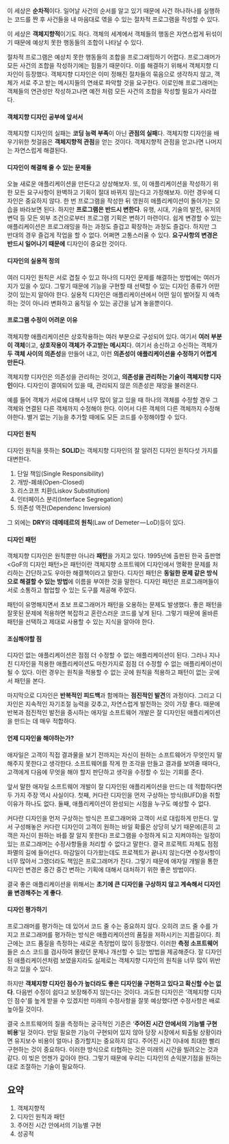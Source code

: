 이 세상은 **순차적**이다. 일어날 사건의 순서를 알고 있기 때문에 사건 하나하나를 실행하는 코드를 짠 후 사건들을 내 마음대로 엮을 수 있는 절차적 프로그램을 작성할 수 있다.

이 세상은 **객체지향적**이기도 하다. 객체의 세계에서 객체들의 행동은 자연스럽게 뒤섞이기 때문에 예상치 못한 행동들의 조합이 나타날 수 있다.

절차적 프로그램은 예상치 못한 행동들의 조합을 프로그래밍하기 어렵다. 프로그래머가 모든 사건의 조합을 작성하기에는 힘들기 때문이다. 이를 해결하기 위해서 객체지향 디자인이 등장했다. 객체지향 디자인은 이미 정해진 절차들의 묶음으로 생각하지 않고, 객체가 서로 주고 받는 메시지들의 연쇄로 파악할 것을 요구한다. 이로인해 프로그래머는 객체들의 연관성만 작성하고나면 예전 처럼 모든 사건의 조합을 작성할 필요가 사라졌다.

#### 객체지향 디자인 공부에 앞서서

객체지향 디자인의 실패는 **코딩 능력 부족**이 아닌 **관점의 실패**다. 객체지향 디자인을 배우기위한 첫걸음은 **객체지향적 관점**을 얻는 것이다. 객체지향적 관점을 얻고나면 나머지는 자연스럽게 해결된다.

#### 디자인이 해결해 줄 수 있는 문제들

오늘 새로운 애플리케이션을 만든다고 상상해보자. 또, 이 애플리케이션을 작성하기 위한 모든 요구사항이 완벽하고 기획이 절대 바뀌지 않는다고 가정해보자. 이런 경우에 디자인은 중요하지 않다. 한 번 프로그램을 작성한 뒤 영원히 애플리케이션이 돌아가는 모습을 바라보면 된다. 하지만 **프로그램은 반드시 변한다**. 유행, 시대, 기술의 발전, 유저의 변덕 등 모든 외부 조건으로부터 프로그램 기획은 변하기 마련이다. 쉽게 변경할 수 있는 애플리케이션은 프로그래밍을 하는 과정도 즐겁고 확장하는 과정도 즐겁다. 하지만 그 반대의 경우 즐겁게 작업을 할 수 없다. 어쩌면 고통스러울 수 있다. **요구사항의 변경은 반드시 일어나기 때문에** 디자인이 중요한 것이다.

#### 디자인의 실용적 정의

여러 디자인 원칙은 서로 겹칠 수 있고 하나의  디자인 문제를 해결하는 방법에는 여러가지가 있을 수 있다. 그렇기 때문에 기능을 구현할 때 선택할 수 있는 디자인 종류가 어떤 것이 있는지 알아야 한다. 실용적 디자인은 애플리케이션에서 어떤 일이 벌어질 지 예측하는 것이 아니라 변화하고 움직일 수 있는 공간을 남겨 놓을뿐이다.

#### 프로그램 수정이 어려운 이유

객체지향 애플리케이션은 상호작용하는 여러 부분으로 구성되어 있다. 여기서 **여러 부분이 객체**이고, **상호작용이 객체가 주고받는 메시지**다. 여기서 송신하고 수신하는 객체가 **두 객체 사이의 의존성**을 만들어 내고, 이런 **의존성이 애플리케이션을 수정하기 어렵게 만든다**.

객체지향 디자인은 의존성을 관리하는 것이고, **의존성을 관리하는 기술이 객체지향 디자인**이다. 디자인이 결여되어 있을 때, 관리되지 않은 의존성은 재앙을 불러온다.

예를 들어 객체가 서로에 대해서 너무 많이 알고 있을 때 하나의 객체를 수정할 경우 그 객체와 연결된 다른 객체까지 수정해야 한다. 이어서 다른 객체의 다른 객체까지 수정해야한다. 별거 없는 기능을 추가할 때에도 모든 코드를 수정해야할 수 있다.

#### 디자인 원칙

디자인 원칙을 뜻하는 **SOLID**는 객체지향 디자인의 잘 알려진 디자인 원칙다섯 가지를 대변한다.

1. 단일 책임(Single Responsibility)
2. 개방-폐쇄(Open-Closed)
3. 리스코프 치환(Liskov Substitution)
4. 인터페이스 분리(Interface Segregation)
5. 의존성 역전(Dependenc Inversion)

그 외에는 **DRY**와 **데메테르의 원칙**(Law of Demeter — LoD)등이 있다.

#### 디자인 패턴

객체지향 디자인은 원칙뿐만 아니라 **패턴**을 가지고 있다. 1995년에 출판된 한국 출판명 <GoF의 디자인 패턴>은 패턴이란 객체지향 소프트웨어 디자인에서 명확한 문제를 처리하는 간단하고도 우아한 해결책이라고 말한다. 디자인 패턴은 **동일한 문제 같은 방식으로 해결할 수 있는 방법**에 이름을 부여한 것을 말한다. 디자인 패턴은 프로그래머들이 서로 소통하고 협업할 수 있는 도구를 제공해 주었다.

패턴이 유명해지면서 초보 프로그래머가 패턴을 오용하는 문제도 발생했다. 좋은 패턴을 잘못된 문제에 적용하면 복잡하고 혼란스러운 코드를 낳게 된다. 그렇기 때문에 올바른 패턴을 선택하고 제대로 사용할 수 있는 지식을 알아야 한다.

#### 조심해야할 점

디자인 없는 애플리케이션은 점점 더 수정할 수 없는 애플리케이션이 된다. 그러나 지나친 디자인을 적용한 애플리케이션도 마찬가지로 점점 더 수정할 수 없는 애플리케이션이 될 수 있다. 이런 경우는 원칙을 적용할 수 없는 곳에 원칙을 적용하고 패턴이 없는 곳에서 패턴을 본다.

마지막으로 디자인은 **반복적인 피드백**과 함께하는 **점진적인 발견**의 과정이다. 그리고 디자인은 지속적인 자기조절 능력을 갖추고, 자연스럽게 발전하는 것이 가장 좋다. 때문에 반복과 점진적인 발전을 중시하는 애자일 소프트웨어 개발은 잘 디자인된 애플리케이션을 만드는 데 매우 적합하다.

#### 언제 디자인을 해야하는가?

애자일은 고객이 직접 결과물을 보기 전까지는 자신이 원하는 소프트웨어가 무엇인지 말해주지 못한다고 생각한다. 소프트웨어를 작게 한 조각을 만들고 결과를 보여줄 때마다, 고객에게 다음에 무엇을 해야 할지 판단하고 생각을 수정할 수 있는 기회를 준다.

앞서 말한 애자일 소프트웨어 개발이 잘 디자인된 애플리케이션을 만드는 데 적합하다면 두 가지 주장 역시 사실이다. 첫째, 커다란 디자인을 먼저 구상하는 방식(BUFD)을 취할 이유가 하나도 없다. 둘째, 애플리케이션이 완성되는 시점을 누구도 예상할 수 없다.

커다란 디자인을 먼저 구상하는 방식은 프로그래머와 고객이 서로 대립하게 만든다. 앞서 구성해놓은 커다란 디자인이 고객이 원하는 바일 확률은 상당히 낮기 때문에(흔히 고객은 자신이 원하는 바를 잘 알지 못한다) 프로그램을 수정하게 되고 지켜야하는 일정이 있는 프로그래머는 수정사항들을 처리할 수 없다고 말한다. 결국 프로젝트 자체도 점점 파멸의 길에 들어선다. 마감일이 다가왔는데도 프로젝트가 끝나지 않는다면 수정사항이 너무 많아서 그랬더라도 책임은 프로그래머가 진다. 그렇기 때문에 애자일 개발을 통한 디자인 변경은 중간 중간 변하는 기획에 대해서 대처하기 위한 좋은 방법이다.

결국 좋은 애플리케이션을 위해서는 **초기에 큰 디자인을 구상하지 않고 계속해서 디자인을 변경해주는 게 좋다**.

#### 디자인 평가하기

프로그래머를 평가하는 데 있어서 코드 줄 수는 중요하지 않다. 오히려 코드 줄 수를 가지고 프로그래머를 평가하는 방식은 애플리케이션의 품질을 저하시키는 지름길이다. 최근에는 코드 품질을 측정하는 새로운 측정법이 많이 등장했다. 이러한 **측정 소프트웨어**들은 소스 코드를 검사하여 몰랐던 문제나 개선할 수 있는 방법을 제공해준다. 잘 디자인된 애플리케이션처럼 보였을지라도 실제로는 객체지향 디자인의 원칙을 너무 많이 위반하고 있을 수 있다.

하지만 **객체지향 디자인 점수가 높더라도 좋은 디자인을 구현하고 있다고 확신할 수는 없다**. 다음번 수정이 쉽다고 보장해주지 않는다는 것이다. 과도한 디자인은 ‘객체지향 디자인 점수'를 높게 받을 수 있겠지만 미래의 수정사항을 잘못 예상했다면 수정사항은 배로 높아질 것이다.

결국 소프트웨어의 질을 측정하는 궁극적인 기준은 ‘**주어진 시간 안에서의 기능별 구현 비용**'일 것이다. 만일 필요한 기능이 구현되어 있지 않아 당장 시장에서 퇴출될 상황이라면 유지보수 비용이 얼마나 증가할지는 중요하지 않다. 주어진 시간 이내에 최대한 빨리 구현하는 것이 중요하다. 이러한 방식으로 타협하는 것은 미래의 시간을 빌려오는 것과 같다. 이 빚은 언젠가 갚아야 한다. 그렇기 때문에 우리는 디자인의 손익분기점을 원하는 대로 조절하는 기술이 필요하다.

## 요약

1. 객체지향적
2. 디자인 원칙과 패턴
3. 주어진 시간 안에서의 기능별 구현
4. 성공적